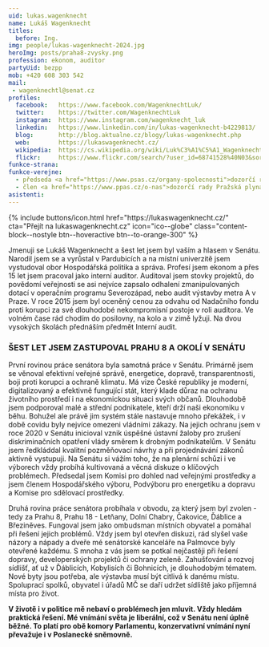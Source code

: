 ```yaml
---
uid: lukas.wagenknecht
name: Lukáš Wagenknecht
titles:
  before: Ing.
img: people/lukas-wagenknecht-2024.jpg
heroImg: posts/praha8-zvysky.png
profession: ekonom, auditor
partyUid: bezpp
mob: +420 608 303 542
mail:
 - wagenknechtl@senat.cz
profiles:
  facebook:   https://www.facebook.com/WagenknechtLuk/
  twitter:    https://twitter.com/WagenknechtLuk
  instagram:  https://www.instagram.com/wagenknecht_luk
  linkedin:   https://www.linkedin.com/in/lukas-wagenknecht-b4229813/
  blog:       http://blog.aktualne.cz/blogy/lukas-wagenknecht.php
  web:        https://lukaswagenknecht.cz/
  wikipedia:  https://cs.wikipedia.org/wiki/Luk%C3%A1%C5%A1_Wagenknecht
  flickr:     https://www.flickr.com/search/?user_id=68741528%40N03&sort=date-taken-desc&view_all=1&text=luk%C3%A1%C5%A1%20wagenknecht
funkce-strana:
funkce-verejne:
  - předseda <a href="https://www.psas.cz/organy-spolecnosti">dozorčí rady Pražské služby, a.s.</a>
  - člen <a href="https://www.ppas.cz/o-nas">dozorčí rady Pražská plynárenská, a.s.</a>
asistenti:
---
```

<div class="mb-4">
{% include buttons/icon.html href="https://lukaswagenknecht.cz/" cta="Přejít na lukaswagenknecht.cz" icon="ico--globe" class="content-block--nostyle btn--hoveractive btn--to-orange-300" %}
</div>

Jmenuji se Lukáš Wagenknecht a šest let jsem byl vaším a hlasem v Senátu. Narodil jsem se a vyrůstal v Pardubicích a na místní univerzitě jsem vystudoval obor Hospodářská politika a správa. Profesí jsem ekonom a přes 15 let jsem pracoval jako interní auditor. Auditoval jsem stovky projektů, do povědomí veřejnosti se asi nejvíce zapsalo odhalení zmanipulovaných dotací v operačním programu Severozápad, nebo audit výstavby metra A v Praze. V roce 2015 jsem byl oceněný cenou za odvahu od Nadačního fondu proti korupci za své dlouhodobé nekompromisní postoje v roli auditora. Ve volném čase rád chodím do posilovny, na kolo a v zimě lyžuji. Na dvou vysokých školách přednáším předmět Interní audit.

### ŠEST LET JSEM ZASTUPOVAL PRAHU 8 A OKOLÍ V SENÁTU
První rovinou práce senátora byla samotná práce v Senátu. Primárně jsem se věnoval efektivní veřejné správě, energetice, dopravě, transparentnosti, boji proti korupci a ochraně klimatu. Má vize České republiky je moderní, digitalizovaný a efektivně fungující stát, který klade důraz na ochranu životního prostředí i na ekonomickou situaci svých občanů. Dlouhodobě jsem podporoval malé a střední podnikatele, kteří drží naši ekonomiku v běhu. Bohužel ale právě jim systém stále nastavuje mnoho překážek, i v době covidu byly nejvíce omezeni vládními zákazy. Na jejich ochranu jsem v roce 2020 v Senátu inicioval vznik úspěšné ústavní žaloby pro zrušení diskriminačních opatření vlády směrem k drobným podnikatelům. V Senátu jsem ředkláddal kvalitní pozměňovací návrhy a při projednávání zákonů aktivně vystupuji. Na Senátu si vážím toho, že na plenární schůzi i ve výborech vždy probíhá kultivovaná a věcná diskuze o klíčových problémech. Předsedal jsem Komisi pro dohled nad veřejnými prostředky a jsem členem Hospodářského výboru, Podvýboru pro energetiku a dopravu a Komise pro sdělovací prostředky. 

Druhá rovina práce senátora probíhala v obvodu, za který jsem byl zvolen - tedy za Prahu 8, Prahu 18 - Letňany, Dolní Chabry, Čakovice, Ďáblice a Březiněves. Fungoval jsem jako ombudsman místních obyvatel a pomáhal při řešení jejich problémů. Vždy jsem byl otevřen diskuzi, rád slyšel vaše názory a nápady a dveře mé senátorské kanceláře na Palmovce byly otevřené každému. S mnoha z vás jsem se potkal nejčastěji při řešení dopravy, developerských projektů či ochrany zeleně. Zahušťování a rozvoj sídlišť, ať už v Ďáblicích, Kobylisích či Bohnicích, je dlouhodobým tématem. Nové byty jsou potřeba, ale výstavba musí být citlivá k danému místu. Spoluprací spolků, obyvatel i úřadů MČ se daří udržet sídliště jako příjemná místa pro život.

**V životě i v politice mě nebaví o problémech jen mluvit. Vždy hledám praktická řešení. Mé vnímání světa je liberální, což v Senátu není úplně běžné. To platí pro obě komory Parlamentu, konzervativní vnímání nyní převažuje i v Poslanecké sněmovně.**

